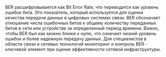 BER расшифровывается как Bit Error Rate, что переводится как уровень ошибок бита. Это показатель, который используется для оценки качества передачи данных в цифровых системах связи. BER обозначает отношение числа ошибочных битов к общему количеству переданных битов в сети или устройстве за определенный период времени. Важно, чтобы BER был как можно ближе к нулю, что означает низкий уровень ошибок и более надежную передачу данных. Для специалистов в области связи и сетевых технологий мониторинг и контроль BER - ключевой элемент при оценке эффективности сетевой инфраструктуры.